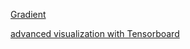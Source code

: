 [Gradient](http://shuuki4.github.io/deep%20learning/2016/05/20/Gradient-Descent-Algorithm-Overview.html)

[advanced visualization with Tensorboard](https://eyeofneedle.tistory.com/19)
